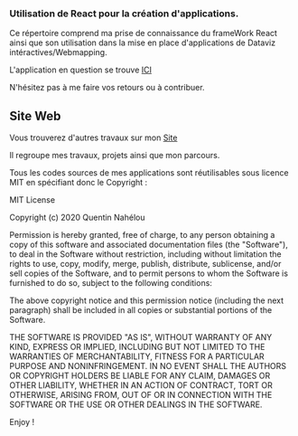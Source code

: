 ### Utilisation de React pour la création d'applications.

 Ce répertoire comprend ma prise de connaissance du frameWork React ainsi que son utilisation dans la mise en place d'applications de Dataviz intéractives/Webmapping.

 L'application en question se trouve [ICI](https://nahelou.github.io/MappingWithReact/)

 N'hésitez pas à me faire vos retours ou à contribuer.

## Site Web
Vous trouverez d'autres travaux sur mon [Site](https://nahelou.github.io)

Il regroupe mes travaux, projets ainsi que mon parcours.

Tous les codes sources de mes applications sont réutilisables sous licence MIT en spécifiant donc le Copyright :

MIT License

Copyright (c) 2020 Quentin Nahélou

Permission is hereby granted, free of charge, to any person obtaining a copy of this software and associated documentation files (the "Software"), to deal in the Software without restriction, including without limitation the rights to use, copy, modify, merge, publish, distribute, sublicense, and/or sell copies of the Software, and to permit persons to whom the Software is furnished to do so, subject to the following conditions:

The above copyright notice and this permission notice (including the next paragraph) shall be included in all copies or substantial portions of the Software.

THE SOFTWARE IS PROVIDED "AS IS", WITHOUT WARRANTY OF ANY KIND, EXPRESS OR IMPLIED, INCLUDING BUT NOT LIMITED TO THE WARRANTIES OF MERCHANTABILITY, FITNESS FOR A PARTICULAR PURPOSE AND NONINFRINGEMENT. IN NO EVENT SHALL THE AUTHORS OR COPYRIGHT HOLDERS BE LIABLE FOR ANY CLAIM, DAMAGES OR OTHER LIABILITY, WHETHER IN AN ACTION OF CONTRACT, TORT OR OTHERWISE, ARISING FROM, OUT OF OR IN CONNECTION WITH THE SOFTWARE OR THE USE OR OTHER DEALINGS IN THE SOFTWARE.

Enjoy !

